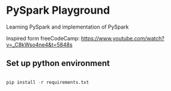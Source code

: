 # PySpark Playground

Learning PySpark and implementation of PySpark

Inspired form freeCodeCamp: https://www.youtube.com/watch?v=_C8kWso4ne4&t=5848s

## Set up python environment

```python

```

```python
pip install -r requirements.txt
```
